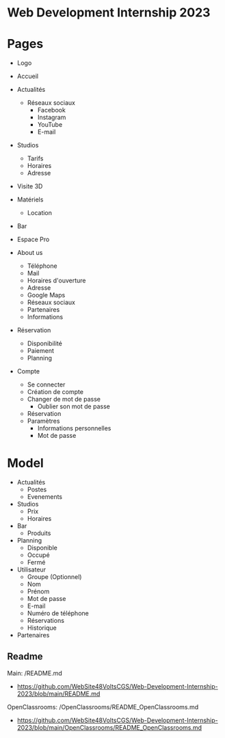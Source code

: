 # Web Development Internship 2023

# Pages
- Logo
- Accueil
- Actualités
    - Réseaux sociaux
        - Facebook
        - Instagram
        - YouTube
        - E-mail
- Studios
    - Tarifs
    - Horaires
    - Adresse
- Visite 3D
- Matériels
    - Location
- Bar
- Espace Pro
- About us
    - Téléphone
    - Mail
    - Horaires d'ouverture
    - Adresse
    - Google Maps
    - Réseaux sociaux
    - Partenaires
    - Informations

- Réservation
    - Disponibilité
    - Paiement
    - Planning

- Compte
    - Se connecter
    - Création de compte
    - Changer de mot de passe
        - Oublier son mot de passe
    - Réservation
    - Paramètres
        - Informations personnelles
        - Mot de passe


# Model
- Actualités
    - Postes
    - Evenements
- Studios
    - Prix
    - Horaires
- Bar
    - Produits
- Planning
    - Disponible
    - Occupé
    - Fermé
- Utilisateur
    - Groupe (Optionnel)
    - Nom
    - Prénom
    - Mot de passe
    - E-mail
    - Numéro de téléphone
    - Réservations
    - Historique
- Partenaires


## Readme

Main: /README.md
- https://github.com/WebSite48VoltsCGS/Web-Development-Internship-2023/blob/main/README.md

OpenClassrooms: /OpenClassrooms/README_OpenClassrooms.md
- https://github.com/WebSite48VoltsCGS/Web-Development-Internship-2023/blob/main/OpenClassrooms/README_OpenClassrooms.md
